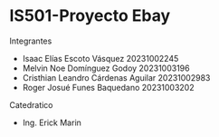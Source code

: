 # IS501-Proyecto Ebay

Integrantes
- Isaac Elías Escoto Vásquez 20231002245
- Melvin Noe Domínguez Godoy 20231003196  
- Cristhian Leandro Cárdenas Aguilar  20231002983
- Roger Josué Funes Baquedano 20231003202

Catedratico
- Ing. Erick Marin
